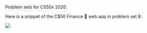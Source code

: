 Problem sets for CS50x 2020.

Here is a snippet of the C$50 Finance 🤑  web app in problem set 8:


![](cs50_finance.gif)
